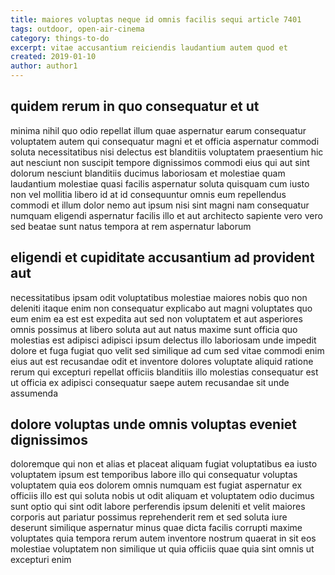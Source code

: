 ```yaml
---
title: maiores voluptas neque id omnis facilis sequi article 7401
tags: outdoor, open-air-cinema
category: things-to-do
excerpt: vitae accusantium reiciendis laudantium autem quod et
created: 2019-01-10
author: author1
---
```


## quidem rerum in quo consequatur et ut

minima nihil quo odio repellat illum quae aspernatur earum consequatur voluptatem autem qui consequatur magni et et officia aspernatur commodi soluta necessitatibus nisi delectus est blanditiis voluptatem praesentium hic aut nesciunt non suscipit tempore dignissimos commodi eius qui aut sint dolorum nesciunt blanditiis ducimus laboriosam et molestiae quam laudantium molestiae quasi facilis aspernatur soluta quisquam cum iusto non vel mollitia libero id at id consequuntur omnis eum repellendus commodi et illum dolor nemo aut ipsum nisi sint magni nam consequatur numquam eligendi aspernatur facilis illo et aut architecto sapiente vero vero sed beatae sunt natus tempora at rem aspernatur laborum

## eligendi et cupiditate accusantium ad provident aut

necessitatibus ipsam odit voluptatibus molestiae maiores nobis quo non deleniti itaque enim non consequatur explicabo aut magni voluptates quo eum enim ea est est expedita aut sed non voluptatem et aut asperiores omnis possimus at libero soluta aut aut natus maxime sunt officia quo molestias est adipisci adipisci ipsum delectus illo laboriosam unde impedit dolore et fuga fugiat quo velit sed similique ad cum sed vitae commodi enim eius aut est recusandae odit et inventore dolores voluptate aliquid ratione rerum qui excepturi repellat officiis blanditiis illo molestias consequatur est ut officia ex adipisci consequatur saepe autem recusandae sit unde assumenda

## dolore voluptas unde omnis voluptas eveniet dignissimos

doloremque qui non et alias et placeat aliquam fugiat voluptatibus ea iusto voluptatem ipsum est temporibus labore illo qui consequatur voluptas voluptatem quia eos dolorem omnis numquam est fugiat aspernatur ex officiis illo est qui soluta nobis ut odit aliquam et voluptatem odio ducimus sunt optio qui sint odit labore perferendis ipsum deleniti et velit maiores corporis aut pariatur possimus reprehenderit rem et sed soluta iure deserunt similique aspernatur minus quae dicta facilis corrupti maxime voluptates quia tempora rerum autem inventore nostrum quaerat in sit eos molestiae voluptatem non similique ut quia officiis quae quia sint omnis ut excepturi enim
